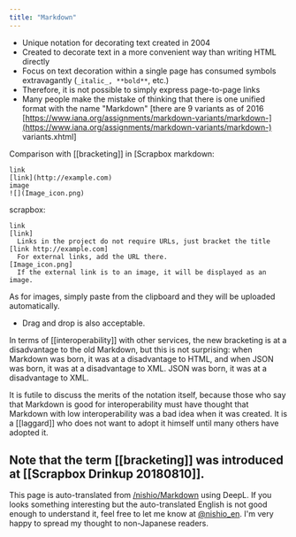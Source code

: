 ```yaml
---
title: "Markdown"
---
```


- Unique notation for decorating text created in 2004
- Created to decorate text in a more convenient way than writing HTML directly
- Focus on text decoration within a single page has consumed symbols extravagantly (`_italic_, **bold**`, etc.)
- Therefore, it is not possible to simply express page-to-page links
- Many people make the mistake of thinking that there is one unified format with the name "Markdown" [there are 9 variants as of 2016 [https://www.iana.org/assignments/markdown-variants/markdown-](https://www.iana.org/assignments/markdown-variants/markdown-) variants.xhtml]

Comparison with [[bracketing]] in [Scrapbox
markdown:

```
link
[link](http://example.com)
image
![](Image_icon.png)
```

scrapbox:

```
link
[link]
  Links in the project do not require URLs, just bracket the title
[link http://example.com]
  For external links, add the URL there.
[Image_icon.png]
  If the external link is to an image, it will be displayed as an image.
```

As for images, simply paste from the clipboard and they will be uploaded automatically.
- Drag and drop is also acceptable.

In terms of [[interoperability]] with other services, the new bracketing is at a disadvantage to the old Markdown, but this is not surprising: when Markdown was born, it was at a disadvantage to HTML, and when JSON was born, it was at a disadvantage to XML. JSON was born, it was at a disadvantage to XML.

It is futile to discuss the merits of the notation itself, because those who say that Markdown is good for interoperability must have thought that Markdown with low interoperability was a bad idea when it was created. It is a [[laggard]] who does not want to adopt it himself until many others have adopted it.

Note that the term [[bracketing]] was introduced at [[Scrapbox Drinkup 20180810]].
---
This page is auto-translated from [/nishio/Markdown](https://scrapbox.io/nishio/Markdown) using DeepL. If you looks something interesting but the auto-translated English is not good enough to understand it, feel free to let me know at [@nishio_en](https://twitter.com/nishio_en). I'm very happy to spread my thought to non-Japanese readers.